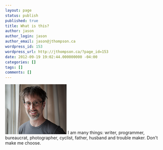 ```yaml
---
layout: page
status: publish
published: true
title: What is this?
author: jason
author_login: jason
author_email: jason@jthompson.ca
wordpress_id: 153
wordpress_url: http://jthompson.ca/?page_id=153
date: 2012-09-19 19:02:44.000000000 -04:00
categories: []
tags: []
comments: []
---
```

<img src="/images/jason-thompson.jpg" class="right"  alt="Jason Thompson" />
I am many things: writer, programmer, bureaucrat, photographer, cyclist, father, husband and trouble maker. Don't make me choose.
